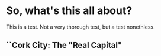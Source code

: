 # So, what's this all about?

This is a test. Not a very thorough test, but a test nonethless.

## ``Cork City: The "Real Capital"
